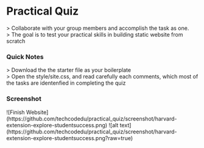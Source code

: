 <h1>Practical Quiz</h1>
> Collaborate with your group members and accomplish the task as one.<br>
> The goal is to test your practical skills in building static website from scratch

<h3>Quick Notes</h3>
> Download the the starter file as your boilerplate <br>
> Open the style/site.css, and read carefully each comments, which most of the tasks are identenfied in completing the quiz<br>

<h3>Screenshot</h3>
![Finish Website](https://github.com/techcodedu/practical_quiz/screenshot/harvard-extension-explore-studentsuccess.png)
![alt text](https://github.com/techcodedu/practical_quiz/screenshot/harvard-extension-explore-studentsuccess.png?raw=true)
